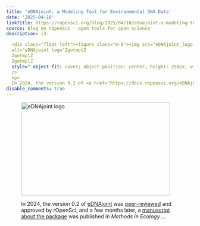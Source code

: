 ```yaml
---
title: 'eDNAjoint: a Modeling Tool for Environmental DNA Data'
date: '2025-04-10'
linkTitle: https://ropensci.org/blog/2025/04/10/ednajoint-a-modeling-tool-for-environmental-dna-data/
source: Blog on rOpenSci - open tools for open science
description: |2-

  <div class="float-left"><figure class="m-0"><img src="eDNAjoint_logo.png"
  alt="eDNAjoint logo"ZgotmplZ
  ZgotmplZ
  ZgotmplZ
  style=" object-fit: cover; object-position: center; height: 250px; width: 400; margin-right: 15px"
  />
  <p>
  In 2024, the version 0.2 of <a href="https://docs.ropensci.org/eDNAjoint/">eDNAjoint</a> was <a href="https://github.com/ropensci/software-review/issues/642#issuecomment-2328265662">peer-reviewed</a> and approved by rOpenSci, and a few months later, a <a href="https://doi.org/10.1111/2041-210X.70000">manuscript about the package</a> was published in <em>Methods in Ecology ...
disable_comments: true
---
```


<div class="float-left"><figure class="m-0"><img src="eDNAjoint_logo.png"
alt="eDNAjoint logo"ZgotmplZ
ZgotmplZ
ZgotmplZ
style=" object-fit: cover; object-position: center; height: 250px; width: 400; margin-right: 15px"
/>
<p>
In 2024, the version 0.2 of <a href="https://docs.ropensci.org/eDNAjoint/">eDNAjoint</a> was <a href="https://github.com/ropensci/software-review/issues/642#issuecomment-2328265662">peer-reviewed</a> and approved by rOpenSci, and a few months later, a <a href="https://doi.org/10.1111/2041-210X.70000">manuscript about the package</a> was published in <em>Methods in Ecology ...